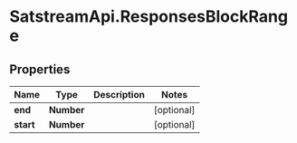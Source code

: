 # SatstreamApi.ResponsesBlockRange

## Properties
Name | Type | Description | Notes
------------ | ------------- | ------------- | -------------
**end** | **Number** |  | [optional] 
**start** | **Number** |  | [optional] 
